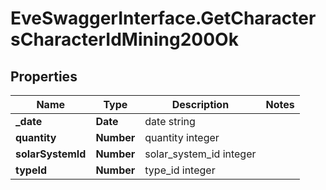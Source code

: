 # EveSwaggerInterface.GetCharactersCharacterIdMining200Ok

## Properties
Name | Type | Description | Notes
------------ | ------------- | ------------- | -------------
**_date** | **Date** | date string | 
**quantity** | **Number** | quantity integer | 
**solarSystemId** | **Number** | solar_system_id integer | 
**typeId** | **Number** | type_id integer | 


